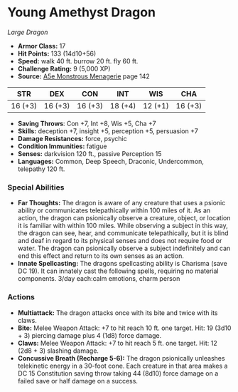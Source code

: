 # Young Amethyst Dragon

*Large* *Dragon*

- **Armor Class:** 17
- **Hit Points:** 133 (14d10+56)
- **Speed:** walk 40 ft. burrow 20 ft. fly 60 ft.
- **Challenge Rating:** 9 (5,000 XP)
- **Source:** [A5e Monstrous Menagerie](https://enpublishingrpg.com/products/level-up-monstrous-menagerie-a5e) page 142

| STR | DEX | CON | INT | WIS | CHA |
| --- | --- | --- | --- | --- | --- |
| 16 (+3) | 16 (+3) | 16 (+3) | 18 (+4) | 12 (+1) | 16 (+3) |

- **Saving Throws**: Con +7, Int +8, Wis +5, Cha +7
- **Skills:** deception +7, insight +5, perception +5, persuasion +7
- **Damage Resistances:** force, psychic
- **Condition Immunities:** fatigue
- **Senses:** darkvision 120 ft., passive Perception 15
- **Languages:** Common, Deep Speech, Draconic, Undercommon, telepathy 120 ft.
### Special Abilities
- **Far Thoughts:** The dragon is aware of any creature that uses a psionic ability or communicates telepathically within 100 miles of it. As an action, the dragon can psionically observe a creature, object, or location it is familiar with within 100 miles. While observing a subject in this way, the dragon can see, hear, and communicate telepathically, but it is blind and deaf in regard to its physical senses and does not require food or water. The dragon can psionically observe a subject indefinitely and can end this effect and return to its own senses as an action.
- **Innate Spellcasting:** The dragons spellcasting ability is Charisma (save DC 19). It can innately cast the following spells, requiring no material components. 3/day each:calm emotions, charm person
### Actions
- **Multiattack:** The dragon attacks once with its bite and twice with its claws.
- **Bite:** Melee Weapon Attack: +7 to hit  reach 10 ft.  one target. Hit: 19 (3d10 + 3) piercing damage plus 4 (1d8) force damage.
- **Claws:** Melee Weapon Attack: +7 to hit  reach 5 ft.  one target. Hit: 12 (2d8 + 3) slashing damage.
- **Concussive Breath (Recharge 5-6):** The dragon psionically unleashes telekinetic energy in a 30-foot cone. Each creature in that area makes a DC 15 Constitution saving throw  taking 44 (8d10) force damage on a failed save or half damage on a success.


